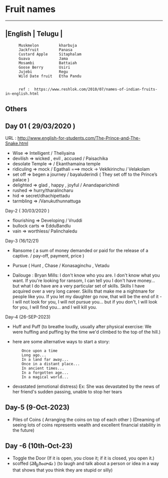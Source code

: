 # Fruit names 

-----------------------------
|English     |       Telugu |
-----------------------------

          Muskmelon         kharbuja
          Jackfruit         Panasa
          Custard Apple     Sitaphalam
          Guava             Jama
          Mosambi           Battaiah
          Goose Berry       Usiri
          Jujebi            Regu
          Wild Date fruit   Etha Pandu


          ref :  https://www.reshlok.com/2010/07/names-of-indian-fruits-in-english.html


## Others

Day 01 ( 29/03/2020 )
----

URL : http://www.english-for-students.com/The-Prince-and-The-Snake.html

 - Wise  => Intelligent / Theliyaina
 - devilish => wicked , evil , accused / Paisachika
 - desolate Temple =>   / Ekanthamaina temple
 - ridiculing =>   mock / Egathali     ===> mock -> Veklkirinchu / Velakolam
 - set off => begen a journey / bayaluderindi ( They set off to the Prince’s palace )
 - delighted => glad , happy , joyful / Anandaparichindi
 - rushed  => hurry/tharalincharu
 - hid  => secret/dhachipettadu
 - tarmbling => /Vanukuthunnattuga
 
 
Day-2 ( 30/03/2020 )

 - flourishing  => Developing / Vruddi
 - bullock carts => EdduBandlu
 - vain => worthless/ Palinchaledu
 

Day-3 (16/12/21)

- Ransome ( a sum of money demanded or paid for the release of a captive. / pay-off, payment, price )
- Pursue ( Hunt , Chase / Konasaginchu , Vetadu 

- Dailouge : 
          Bryan Mills: I don't know who you are. I don't know what you want. If you're looking for ransom, I can tell you I don't have money... but what I do have are a very particular set of skills. Skills I have acquired over a very long career. Skills that make me a nightmare for people like you. If you let my daughter go now, that will be the end of it - I will not look for you, I will not pursue you... but if you don't, I will look for you, I will find you... and I will kill you.


Day-4 (26-SEP-2023)

- Huff and Puff (to breathe loudly, usually after physical exercise: We were huffing and puffing by the time we'd climbed to the top of the hill.)
- here are some alternative ways to start a story:

          Once upon a time
          Long ago...
          In a land far away...
          Once in a distant place...
          In ancient times...
          In a forgotten age...
          In a magical world...

- devastated (emotional distress) Ex: She was devastated by the news of her friend's sudden passing, unable to stop her tears


Day-5 (9-Oct-2023)
-------------------
- Piles of Coins ( Arranging the coins on top of each other ) (Dreaming of seeing lots of coins represents wealth and excellent financial stability in the future)

Day -6 (10th-Oct-23)
---------------------
- Toggle the Door (If it is open, you close it; if it is closed, you open it.)
- scoffed (వెక్కిరించాడు ) (to laugh and talk about a person or idea in a way that shows that you think they are stupid or silly)
